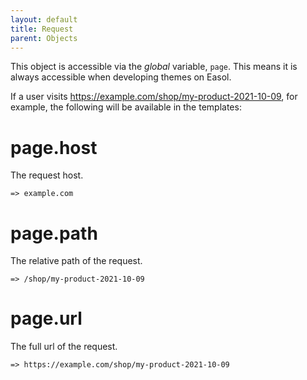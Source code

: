 ```yaml
---
layout: default
title: Request
parent: Objects
---
```


This object is accessible via the _global_ variable, `page`. This means it is always accessible when developing themes on Easol.

If a user visits https://example.com/shop/my-product-2021-10-09, for example, the following will be available in the templates:

# page.host

The request host.

`=> example.com`

# page.path

The relative path of the request.

`=> /shop/my-product-2021-10-09`

# page.url

The full url of the request.

`=> https://example.com/shop/my-product-2021-10-09`
